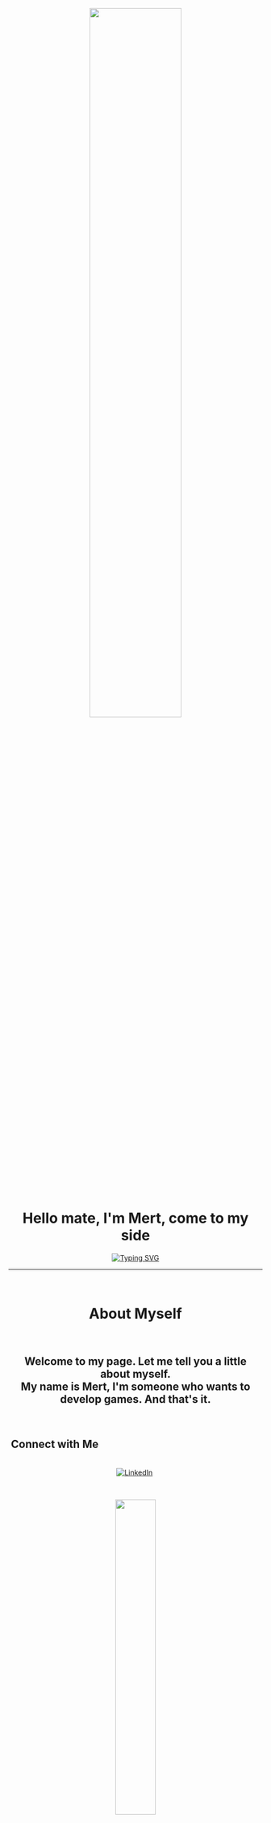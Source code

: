 <p align="center">

<img align-item="center" src="https://media.giphy.com/media/Id6dC0GQOOzPMXgcPv/giphy.gif" width="60%" height="60%" class="giphy-embed">
<p>
<h1 align="center">Hello mate, I'm Mert, come to my side</h1> 

<p align="center">
 <a href="https://git.io/typing-svg"><img src="https://readme-typing-svg.herokuapp.com?font=Silkscreen&pause=1000&color=36F700&background=FF008D00&center=true&vCenter=true&width=500&lines=Game+Desinger;Designer;Photomontagist;Video+Editor" alt="Typing SVG" /></a>
</p>
<hr/>
<br>
<h1 align="center">About Myself</h1>
<br>
<h2 align="center">Welcome to my page. Let me tell you a little about myself.
<br>
My name is Mert, I'm someone who wants to develop games. And that's it.</h2>
<br>

## &nbsp;Connect with Me 
<p align="center">
<br>
<a href="https://www.linkedin.com/in/mustafa-mert-g%C3%B6kdeniz-97892b219/"><img src="https://img.shields.io/badge/linkedin-%230077B5.svg?&style=for-the-badge&logo=linkedin&logoColor=white" alt="LinkedIn" /></a>&nbsp;
</p>
<br>
<p align="center">
<img align-item="center" src="https://media.giphy.com/media/chICfOgH8ib16/giphy.gif" width="40%" height="40%" class="giphy-embed">
<p>
<details>
  <summary><b>GitHub Stats</b></summary> 
  <br>
    <p align="center"><img src="https://github-readme-streak-stats.herokuapp.com/?user=mertokolo&theme=algolia" alt="mertokolo"  /></p>
    <p></p>
</details>

